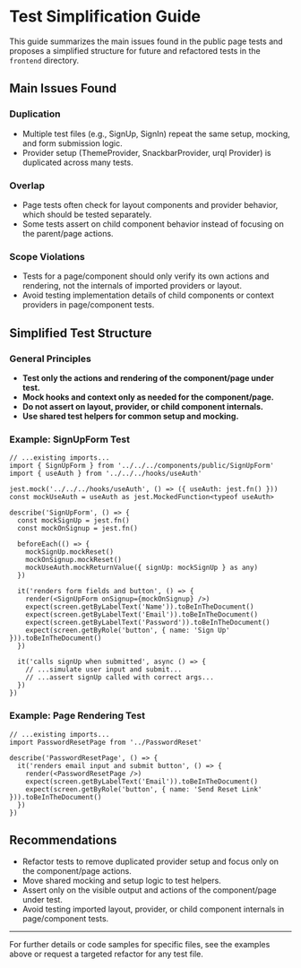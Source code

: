 # Test Simplification Guide

This guide summarizes the main issues found in the public page tests and proposes a simplified structure for future and refactored tests in the `frontend` directory.

## Main Issues Found

### Duplication

- Multiple test files (e.g., SignUp, SignIn) repeat the same setup, mocking, and form submission logic.
- Provider setup (ThemeProvider, SnackbarProvider, urql Provider) is duplicated across many tests.

### Overlap

- Page tests often check for layout components and provider behavior, which should be tested separately.
- Some tests assert on child component behavior instead of focusing on the parent/page actions.

### Scope Violations

- Tests for a page/component should only verify its own actions and rendering, not the internals of imported providers or layout.
- Avoid testing implementation details of child components or context providers in page/component tests.

## Simplified Test Structure

### General Principles

- **Test only the actions and rendering of the component/page under test.**
- **Mock hooks and context only as needed for the component/page.**
- **Do not assert on layout, provider, or child component internals.**
- **Use shared test helpers for common setup and mocking.**

### Example: SignUpForm Test

```tsx
// ...existing imports...
import { SignUpForm } from '../../../components/public/SignUpForm'
import { useAuth } from '../../../hooks/useAuth'

jest.mock('../../../hooks/useAuth', () => ({ useAuth: jest.fn() }))
const mockUseAuth = useAuth as jest.MockedFunction<typeof useAuth>

describe('SignUpForm', () => {
  const mockSignUp = jest.fn()
  const mockOnSignup = jest.fn()

  beforeEach(() => {
    mockSignUp.mockReset()
    mockOnSignup.mockReset()
    mockUseAuth.mockReturnValue({ signUp: mockSignUp } as any)
  })

  it('renders form fields and button', () => {
    render(<SignUpForm onSignup={mockOnSignup} />)
    expect(screen.getByLabelText('Name')).toBeInTheDocument()
    expect(screen.getByLabelText('Email')).toBeInTheDocument()
    expect(screen.getByLabelText('Password')).toBeInTheDocument()
    expect(screen.getByRole('button', { name: 'Sign Up' })).toBeInTheDocument()
  })

  it('calls signUp when submitted', async () => {
    // ...simulate user input and submit...
    // ...assert signUp called with correct args...
  })
})
```

### Example: Page Rendering Test

```tsx
// ...existing imports...
import PasswordResetPage from '../PasswordReset'

describe('PasswordResetPage', () => {
  it('renders email input and submit button', () => {
    render(<PasswordResetPage />)
    expect(screen.getByLabelText('Email')).toBeInTheDocument()
    expect(screen.getByRole('button', { name: 'Send Reset Link' })).toBeInTheDocument()
  })
})
```

## Recommendations

- Refactor tests to remove duplicated provider setup and focus only on the component/page actions.
- Move shared mocking and setup logic to test helpers.
- Assert only on the visible output and actions of the component/page under test.
- Avoid testing imported layout, provider, or child component internals in page/component tests.

---

For further details or code samples for specific files, see the examples above or request a targeted refactor for any test file.
